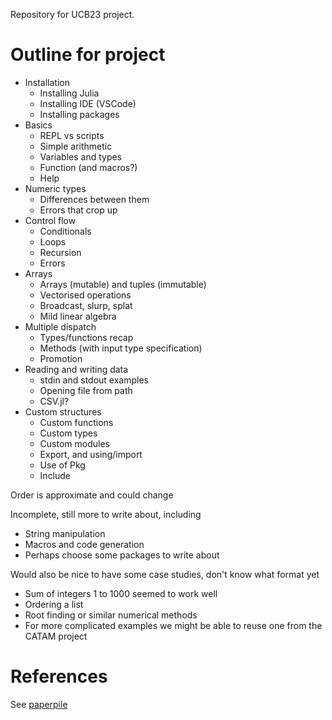 Repository for UCB23 project.

# Outline for project
- Installation
  - Installing Julia
  - Installing IDE (VSCode)
  - Installing packages
- Basics
  - REPL vs scripts
  - Simple arithmetic
  - Variables and types
  - Function (and macros?)
  - Help
- Numeric types
  - Differences between them
  - Errors that crop up
- Control flow
  - Conditionals
  - Loops
  - Recursion
  - Errors
- Arrays
  - Arrays (mutable) and tuples (immutable)
  - Vectorised operations
  - Broadcast, slurp, splat
  - Mild linear algebra
- Multiple dispatch
  - Types/functions recap
  - Methods (with input type specification)
  - Promotion
- Reading and writing data
  - stdin and stdout examples
  - Opening file from path
  - CSV.jl?
- Custom structures
  - Custom functions
  - Custom types
  - Custom modules
  - Export, and using/import
  - Use of Pkg
  - Include

Order is approximate and could change

Incomplete, still more to write about, including
- String manipulation
- Macros and code generation
- Perhaps choose some packages to write about

Would also be nice to have some case studies, don't know what format yet
- Sum of integers 1 to 1000 seemed to work well
- Ordering a list
- Root finding or similar numerical methods
- For more complicated examples we might be able to reuse one from the CATAM project

# References

See [paperpile](https://paperpile.com/shared/GnSOBJ)
